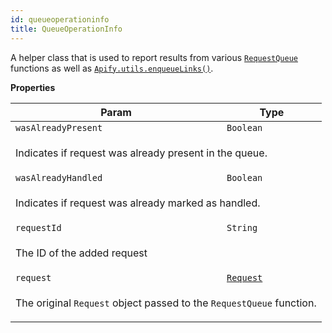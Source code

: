 ```yaml
---
id: queueoperationinfo
title: QueueOperationInfo
---
```

<a name="QueueOperationInfo"></a>

A helper class that is used to report results from various
[`RequestQueue`](../api/requestqueue) functions as well as
[`Apify.utils.enqueueLinks()`](../api/utils#utils.enqueueLinks).

**Properties**
<table>
<thead>
<tr>
<th>Param</th><th>Type</th>
</tr>
</thead>
<tbody>
<tr>
<td><code>wasAlreadyPresent</code></td><td><code>Boolean</code></td>
</tr>
<tr>
<td colspan="3"><p>Indicates if request was already present in the queue.</p>
</td></tr><tr>
<td><code>wasAlreadyHandled</code></td><td><code>Boolean</code></td>
</tr>
<tr>
<td colspan="3"><p>Indicates if request was already marked as handled.</p>
</td></tr><tr>
<td><code>requestId</code></td><td><code>String</code></td>
</tr>
<tr>
<td colspan="3"><p>The ID of the added request</p>
</td></tr><tr>
<td><code>request</code></td><td><code><a href="request">Request</a></code></td>
</tr>
<tr>
<td colspan="3"><p>The original <code>Request</code> object passed to the <code>RequestQueue</code> function.</p>
</td></tr></tbody>
</table>
